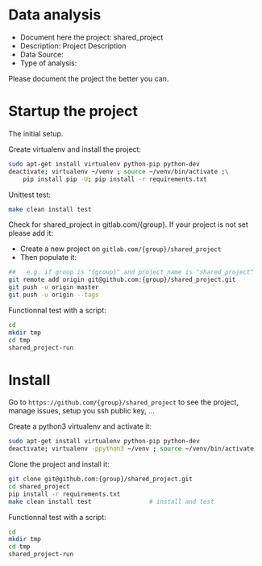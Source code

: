 # Data analysis
- Document here the project: shared_project
- Description: Project Description
- Data Source:
- Type of analysis:

Please document the project the better you can.

# Startup the project

The initial setup.

Create virtualenv and install the project:
```bash
sudo apt-get install virtualenv python-pip python-dev
deactivate; virtualenv ~/venv ; source ~/venv/bin/activate ;\
    pip install pip -U; pip install -r requirements.txt
```

Unittest test:
```bash
make clean install test
```

Check for shared_project in gitlab.com/{group}.
If your project is not set please add it:

- Create a new project on `gitlab.com/{group}/shared_project`
- Then populate it:

```bash
##   e.g. if group is "{group}" and project_name is "shared_project"
git remote add origin git@github.com:{group}/shared_project.git
git push -u origin master
git push -u origin --tags
```

Functionnal test with a script:

```bash
cd
mkdir tmp
cd tmp
shared_project-run
```

# Install

Go to `https://github.com/{group}/shared_project` to see the project, manage issues,
setup you ssh public key, ...

Create a python3 virtualenv and activate it:

```bash
sudo apt-get install virtualenv python-pip python-dev
deactivate; virtualenv -ppython3 ~/venv ; source ~/venv/bin/activate
```

Clone the project and install it:

```bash
git clone git@github.com:{group}/shared_project.git
cd shared_project
pip install -r requirements.txt
make clean install test                # install and test
```
Functionnal test with a script:

```bash
cd
mkdir tmp
cd tmp
shared_project-run
```
